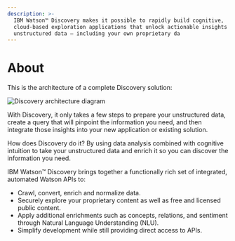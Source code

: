 ```yaml
---
description: >-
  IBM Watson™ Discovery makes it possible to rapidly build cognitive,
  cloud-based exploration applications that unlock actionable insights hidden in
  unstructured data — including your own proprietary da
---
```


# About

This is the architecture of a complete Discovery solution:

![Discovery architecture diagram](https://cloud.ibm.com/docs-content/v1/content/902e665ae34b88b6b84d7abe3161aab07f6a410a/services/discovery/images/discovery-flow.png)

With Discovery, it only takes a few steps to prepare your unstructured data, create a query that will pinpoint the information you need, and then integrate those insights into your new application or existing solution.

How does Discovery do it? By using data analysis combined with cognitive intuition to take your unstructured data and enrich it so you can discover the information you need.

IBM Watson™ Discovery brings together a functionally rich set of integrated, automated Watson APIs to:

* Crawl, convert, enrich and normalize data.
* Securely explore your proprietary content as well as free and licensed public content.
* Apply additional enrichments such as concepts, relations, and sentiment through Natural Language Understanding \(NLU\).
* Simplify development while still providing direct access to APIs.

